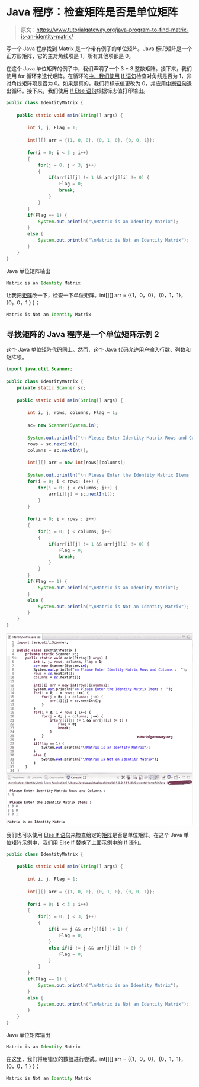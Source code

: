 # Java 程序：检查矩阵是否是单位矩阵

> 原文：<https://www.tutorialgateway.org/java-program-to-find-matrix-is-an-identity-matrix/>

写一个 Java 程序找到 Matrix 是一个带有例子的单位矩阵。Java 标识矩阵是一个正方形矩阵，它的主对角线项是 1，所有其他项都是 0。

在这个 Java 单位矩阵的例子中，我们声明了一个 3 * 3 整数矩阵。接下来，我们使用 for 循环来迭代矩阵。在循环的[中，我们使用](https://www.tutorialgateway.org/java-for-loop/) [If 语句](https://www.tutorialgateway.org/java-if-statement/)检查对角线是否为 1，非对角线矩阵项是否为 0。如果是真的，我们将标志值更改为 0，并应用[中断语句](https://www.tutorialgateway.org/java-break-statement/)退出循环。接下来，我们使用 [If Else 语句](https://www.tutorialgateway.org/java-if-else-statement/)根据标志值打印输出。

```java
public class IdentityMatrix {

	public static void main(String[] args) {

		int i, j, Flag = 1;

		int[][] arr = {{1, 0, 0}, {0, 1, 0}, {0, 0, 1}};

		for(i = 0; i < 3 ; i++)
		{
			for(j = 0; j < 3; j++)
			{
				if(arr[i][j] != 1 && arr[j][i] != 0) {
					Flag = 0;
					break;
				}
			}
		}
		if(Flag == 1) {
			System.out.println("\nMatrix is an Identity Matrix");
		}
		else {
			System.out.println("\nMatrix is Not an Identity Matrix");
		}
	}
}
```

Java 单位矩阵输出

```java
Matrix is an Identity Matrix
```

让我把[矩阵](https://www.tutorialgateway.org/two-dimensional-array-in-java/)改一下，检查一下单位矩阵。int[][] arr = {{1，0，0}，{0，1，1}，{0，0，1 } }；

```java
Matrix is Not an Identity Matrix
```

## 寻找矩阵的 Java 程序是一个单位矩阵示例 2

这个 [Java](https://www.tutorialgateway.org/java-tutorial/) 单位矩阵代码同上。然而，这个 [Java 代码](https://www.tutorialgateway.org/learn-java-programs/)允许用户输入行数、列数和矩阵项。

```java
import java.util.Scanner;

public class IdentityMatrix {
	private static Scanner sc;

	public static void main(String[] args) {

		int i, j, rows, columns, Flag = 1;

		sc= new Scanner(System.in);

		System.out.println("\n Please Enter Identity Matrix Rows and Columns :  ");
		rows = sc.nextInt();
		columns = sc.nextInt();

		int[][] arr = new int[rows][columns];

		System.out.println("\n Please Enter the Identity Matrix Items :  ");
		for(i = 0; i < rows; i++) {
			for(j = 0; j < columns; j++) {
				arr[i][j] = sc.nextInt();
			}		
		}

		for(i = 0; i < rows ; i++)
		{
			for(j = 0; j < columns; j++)
			{
				if(arr[i][j] != 1 && arr[j][i] != 0) {
					Flag = 0;
					break;
				}
			}
		}
		if(Flag == 1) {
			System.out.println("\nMatrix is an Identity Matrix");
		}
		else {
			System.out.println("\nMatrix is Not an Identity Matrix");
		}
	}
}
```

![Java Program to find Matrix is an Identity Matrix 3](img/f46ac3ebd19607f2f07170c9b234ae8f.png)

我们也可以使用 [Else If 语句](https://www.tutorialgateway.org/java-else-if-statement/)来检查给定的[矩阵](https://www.tutorialgateway.org/two-dimensional-array-in-java/)是否是单位矩阵。在这个 Java 单位矩阵示例中，我们用 Else If 替换了上面示例中的 If 语句。

```java
public class IdentityMatrix {

	public static void main(String[] args) {

		int i, j, Flag = 1;

		int[][] arr = {{1, 0, 0}, {0, 1, 0}, {0, 0, 1}};

		for(i = 0; i < 3 ; i++)
		{
			for(j = 0; j < 3; j++)
			{
				if(i == j && arr[j][i] != 1) {
					Flag = 0;
				}
				else if(i != j && arr[j][i] != 0) {
					Flag = 0;
				}
			}
		}
		if(Flag == 1) {
			System.out.println("\nMatrix is an Identity Matrix");
		}
		else {
			System.out.println("\nMatrix is Not an Identity Matrix");
		}
	}
}
```

Java 单位矩阵输出

```java
Matrix is an Identity Matrix
```

在这里，我们将用错误的数组进行尝试。int[][] arr = {{1，0，0}，{0，1，1}，{0，0，1 } }；

```java
Matrix is Not an Identity Matrix
```